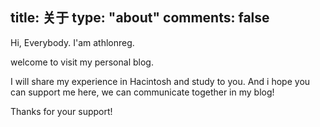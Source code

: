 title: 关于
type: "about"
comments: false
---

Hi, Everybody. I'am athlonreg. 

welcome to visit my  personal blog. 

I will share my experience in Hacintosh and study to you. And i hope you can support me here, we can communicate together in my blog!

Thanks for your support!


